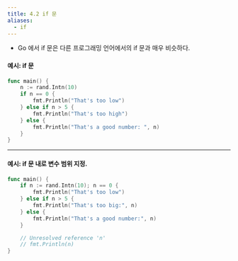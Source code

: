 ```yaml
---
title: 4.2 if 문
aliases:
  - if
---
```


- Go 에서 if 문은 다른 프로그래밍 언어에서의 if 문과 매우 비슷하다.

#### 예시: if 문

```go
func main() {
	n := rand.Intn(10)
	if n == 0 {
		fmt.Println("That's too low")
	} else if n > 5 {
		fmt.Println("That's too high")
	} else {
		fmt.Println("That's a good number: ", n)
	}
}
```

---

#### 예시: if 문 내로 변수 범위 지정.

```go
func main() {
	if n := rand.Intn(10); n == 0 {
		fmt.Println("That's too low")
	} else if n > 5 {
		fmt.Println("That's too big:", n)
	} else {
		fmt.Println("That's a good number:", n)
	}

	// Unresolved reference 'n'
	// fmt.Println(n)
}
```